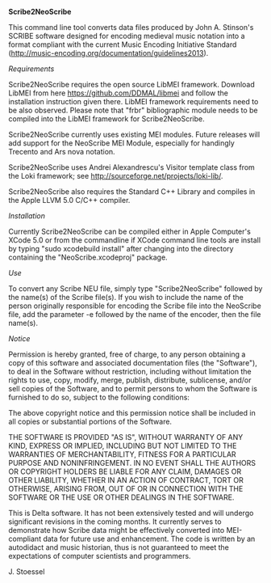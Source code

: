 **Scribe2NeoScribe**

This command line tool converts data files produced by John A. Stinson's SCRIBE software designed for encoding medieval music notation into a format compliant with the current Music Encoding Initiative Standard (http://music-encoding.org/documentation/guidelines2013).

_Requirements_

Scribe2NeoScribe requires the open source LibMEI framework. Download LibMEI from here https://github.com/DDMAL/libmei and follow the installation instruction given there. LibMEI framework requirements need to be also observed. Please note that "frbr" bibliographic module needs to be compiled into the LibMEI framework for Scribe2NeoScribe.

Scribe2NeoScribe currently uses existing MEI modules. Future releases will add support for the NeoScribe MEI Module, especially for handingly Trecento and Ars nova notation.

Scribe2NeoScribe uses Andrei Alexandrescu's Visitor template class from the Loki framework; see http://sourceforge.net/projects/loki-lib/.

Scribe2NeoScribe also requires the Standard C++ Library and compiles in the Apple LLVM 5.0 C/C++ compiler.

_Installation_

Currently Scribe2NeoScribe can be compiled either in Apple Computer's XCode 5.0 or from the commandline if XCode command line tools are install by typing "sudo xcodebuild install" after changing into the directory containing the "NeoScribe.xcodeproj" package.

_Use_

To convert any Scribe NEU file, simply type "Scribe2NeoScribe" followed by the name(s) of the Scribe file(s). If you wish to include the name of the person originally responsible for encoding the Scribe file into the NeoScribe file, add the parameter -e followed by the name of the encoder, then the file name(s).

_Notice_

Permission is hereby granted, free of charge, to any person obtaining a copy of this software and associated documentation files (the "Software"), to deal in the Software without restriction, including without limitation the rights to use, copy, modify, merge, publish, distribute, sublicense, and/or sell copies of the Software, and to permit persons to whom the Software is furnished to do so, subject to the following conditions:
 
The above copyright notice and this permission notice shall be included in all copies or substantial portions of the Software.
 
THE SOFTWARE IS PROVIDED "AS IS", WITHOUT WARRANTY OF ANY KIND, EXPRESS OR IMPLIED, INCLUDING BUT NOT LIMITED TO THE WARRANTIES OF MERCHANTABILITY, FITNESS FOR A PARTICULAR PURPOSE AND NONINFRINGEMENT. IN NO EVENT SHALL THE AUTHORS OR COPYRIGHT HOLDERS BE LIABLE FOR ANY CLAIM, DAMAGES OR OTHER LIABILITY, WHETHER IN AN ACTION OF CONTRACT, TORT OR OTHERWISE, ARISING FROM, OUT OF OR IN CONNECTION WITH THE SOFTWARE OR THE USE OR OTHER DEALINGS IN THE SOFTWARE.

This is Delta software. It has not been extensively tested and will undergo significant revisions in the coming months. It currently serves to demonstrate how Scribe data might be effectively converted into MEI-compliant data for future use and enhancement. The code is written by an autodidact and music historian, thus is not guaranteed to meet the expectations of computer scientists and programmers.

J. Stoessel

